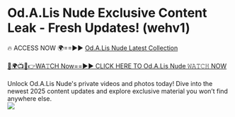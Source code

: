 # Od.A.Lis Nude Exclusive Content Leak - Fresh Updates! (wehv1)

🔥 ACCESS NOW 🌍==►► <a href="https://tinyurl.com/yc657z5k" rel="nofollow">Od.A.Lis Nude Latest Collection</a>
<br><br>
[🔴🌍📺📱👉WA𝚃CH Now==►► CLICK HERE TO Od.A.Lis Nude 𝚆𝙰𝚃𝙲𝙷 NOW](https://tinyurl.com/yc657z5k)
<br><br>
Unlock Od.A.Lis Nude's private videos and photos today! Dive into the newest 2025 content updates and explore exclusive material you won’t find anywhere else.
<br>
<a href="https://tinyurl.com/yc657z5k" rel="nofollow" data-target="animated-image.originalLink"><img src="https://camo.githubusercontent.com/8a4f000d20f83aca3bf7ec5f350d767afa0574a8a352519fd8cfa583a6f93a33/68747470733a2f2f692e696d6775722e636f6d2f644a486b345a712e676966" data-canonical-src="https://i.imgur.com/dJHk4Zq.gif" style="max-width: 100%; display: inline-block;" data-target="animated-image.originalImage"></a>
<br>
